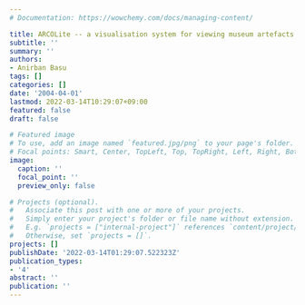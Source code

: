 ```yaml
---
# Documentation: https://wowchemy.com/docs/managing-content/

title: ARCOLite -- a visualisation system for viewing museum artefacts
subtitle: ''
summary: ''
authors:
- Anirban Basu
tags: []
categories: []
date: '2004-04-01'
lastmod: 2022-03-14T10:29:07+09:00
featured: false
draft: false

# Featured image
# To use, add an image named `featured.jpg/png` to your page's folder.
# Focal points: Smart, Center, TopLeft, Top, TopRight, Left, Right, BottomLeft, Bottom, BottomRight.
image:
  caption: ''
  focal_point: ''
  preview_only: false

# Projects (optional).
#   Associate this post with one or more of your projects.
#   Simply enter your project's folder or file name without extension.
#   E.g. `projects = ["internal-project"]` references `content/project/deep-learning/index.md`.
#   Otherwise, set `projects = []`.
projects: []
publishDate: '2022-03-14T01:29:07.522323Z'
publication_types:
- '4'
abstract: ''
publication: ''
---
```

